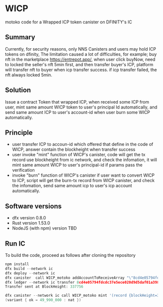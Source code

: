 # WICP
motoko code for a Wrapped ICP token canister on DFINITY's IC

## Summary

Currently, for security reasons, only NNS Canisters and users may hold ICP tokens on dfinity, The limitation caused a lot of difficulties, for example;  buy nft in the marketplace https://entrepot.app/, when user click buyNow, need to locked the seller's nft 5min first, and then transfer buyer's ICP, platform will transfer nft to buyer when icp transfer success. if icp transfer failed, the nft always locked 5min.

## Solution

Issue a contract Token that wrapped ICP, when received some ICP from user, mint same amount WICP token to user's principal Id automatically, and send same amount ICP to user's account-id when user burn some WICP automatically.

## Principle

* user transfer ICP to accoun-id which offered that define in the code of WICP, answer contain the blockheight when transfer success 
* user invoke "mint" function of WICP's canister, code will get the tx record use blockheight from ic network, and check the infomation, it will mint same amount WICP to user's principal-id if params pass the verification
* invoke "burn" function of WICP's canister if user want to convert WICP to ICP, script will get the burn-tx record from WICP canister, and check the infomation, send same amount icp to user's icp account automatically.

## Software versions
* dfx version 0.8.0
* Rust version 1.53.0
* NodeJS (with npm) version TBD


## Run IC

To build the code, proceed as follows after cloning the repository
```go
npm install
dfx build --network ic
dfx deploy --network ic
dfx canister  call WICP_motoko addAccountToReceiveArray "\"8cd4e05794fdcdc37e5ece020d9d5daf01a3987a3869cbbe61a62f87f7773a1e\""
dfx ledger --network ic transfer 8cd4e05794fdcdc37e5ece020d9d5daf01a3987a3869cbbe61a62f87f7773a1e --memo 1234 --amount 0.4999
Transfer sent at BlockHeight: 337756

dfx canister --network ic call WICP_motoko mint '(record {blockHeight=337756:nat64})'
(variant { ok = 49_990_000 : nat })
```